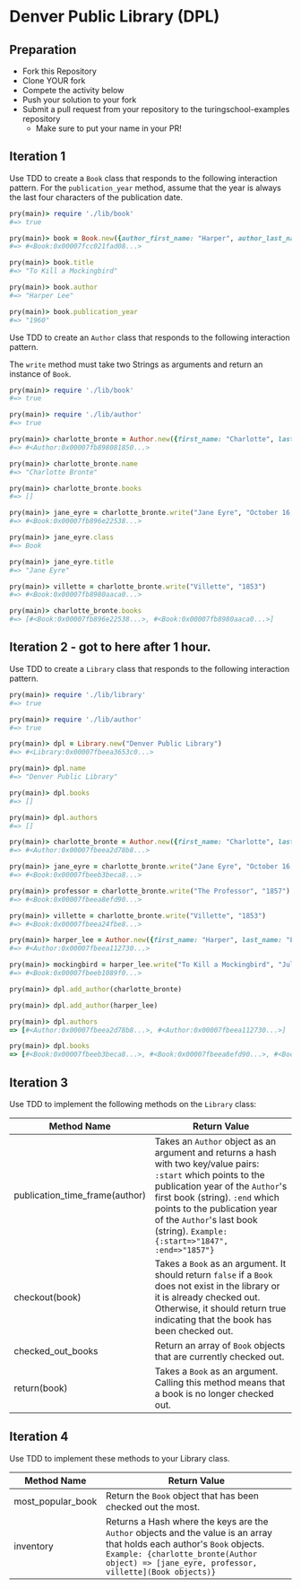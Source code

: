 # Denver Public Library (DPL)

## Preparation

* Fork this Repository
* Clone YOUR fork
* Compete the activity below
* Push your solution to your fork
* Submit a pull request from your repository to the turingschool-examples repository
  * Make sure to put your name in your PR!

## Iteration 1

Use TDD to create a `Book` class that responds to the following interaction pattern. For the `publication_year` method, assume that the year is always the last four characters of the publication date.

```ruby
pry(main)> require './lib/book'
#=> true

pry(main)> book = Book.new({author_first_name: "Harper", author_last_name: "Lee", title: "To Kill a Mockingbird", publication_date: "July 11, 1960"})
#=> #<Book:0x00007fcc021fad08...>

pry(main)> book.title
#=> "To Kill a Mockingbird"

pry(main)> book.author
#=> "Harper Lee"

pry(main)> book.publication_year
#=> "1960"
```


Use TDD to create an `Author` class that responds to the following interaction pattern.

The `write` method must take two Strings as arguments and return an instance of `Book`.

```ruby
pry(main)> require './lib/book'
#=> true

pry(main)> require './lib/author'
#=> true

pry(main)> charlotte_bronte = Author.new({first_name: "Charlotte", last_name: "Bronte"})
#=> #<Author:0x00007fb898081850...>

pry(main)> charlotte_bronte.name
#=> "Charlotte Bronte"

pry(main)> charlotte_bronte.books
#=> []

pry(main)> jane_eyre = charlotte_bronte.write("Jane Eyre", "October 16, 1847")
#=> #<Book:0x00007fb896e22538...>

pry(main)> jane_eyre.class
#=> Book

pry(main)> jane_eyre.title
#=> "Jane Eyre"

pry(main)> villette = charlotte_bronte.write("Villette", "1853")
#=> #<Book:0x00007fb8980aaca0...>

pry(main)> charlotte_bronte.books
#=> [#<Book:0x00007fb896e22538...>, #<Book:0x00007fb8980aaca0...>]
```

## Iteration 2 - got to here after 1 hour.

Use TDD to create a `Library` class that responds to the following interaction pattern.


```ruby
pry(main)> require './lib/library'
#=> true

pry(main)> require './lib/author'
#=> true

pry(main)> dpl = Library.new("Denver Public Library")
#=> #<Library:0x00007fbeea3653c0...>

pry(main)> dpl.name
#=> "Denver Public Library"

pry(main)> dpl.books
#=> []

pry(main)> dpl.authors
#=> []

pry(main)> charlotte_bronte = Author.new({first_name: "Charlotte", last_name: "Bronte"})
#=> #<Author:0x00007fbeea2d78b8...>

pry(main)> jane_eyre = charlotte_bronte.write("Jane Eyre", "October 16, 1847")    
#=> #<Book:0x00007fbeeb3beca8...>

pry(main)> professor = charlotte_bronte.write("The Professor", "1857")
#=> #<Book:0x00007fbeea8efd90...>

pry(main)> villette = charlotte_bronte.write("Villette", "1853")
#=> #<Book:0x00007fbeea24fbe8...>

pry(main)> harper_lee = Author.new({first_name: "Harper", last_name: "Lee"})
#=> #<Author:0x00007fbeea112730...>

pry(main)> mockingbird = harper_lee.write("To Kill a Mockingbird", "July 11, 1960")
#=> #<Book:0x00007fbeeb1089f0...>

pry(main)> dpl.add_author(charlotte_bronte)

pry(main)> dpl.add_author(harper_lee)

pry(main)> dpl.authors
=> [#<Author:0x00007fbeea2d78b8...>, #<Author:0x00007fbeea112730...>]

pry(main)> dpl.books
=> [#<Book:0x00007fbeeb3beca8...>, #<Book:0x00007fbeea8efd90...>, #<Book:0x00007fbeea24fbe8...>, #<Book:0x00007fbeeb1089f0...>]
```

## Iteration 3

Use TDD to implement the following methods on the `Library` class:

| Method Name              | Return Value        |
|--------------------      |-------------------- |
| publication_time_frame(author)   | Takes an `Author` object as an argument and returns a hash with two key/value pairs: `:start` which points to the publication year of the `Author`'s first book (string). `:end` which points to the publication year of the `Author`'s last book (string). `Example: {:start=>"1847", :end=>"1857"}` |
| checkout(book)           | Takes a `Book` as an argument. It should return `false` if a `Book` does not exist in the library or it is already checked out. Otherwise, it should return true indicating that the book has been checked out. |
| checked_out_books        | Return an array of `Book` objects that are currently checked out. |
| return(book)             | Takes a `Book` as an argument. Calling this method means that a book is no longer checked out. |


## Iteration 4

Use TDD to implement these methods to your Library class.

| Method Name              | Return Value        |
|--------------------      |-------------------- |
| most_popular_book        | Return the `Book` object that has been checked out the most. |
| inventory                | Returns a Hash where the keys are the `Author` objects and the value is an array that holds each author's `Book` objects. `Example: {charlotte_bronte(Author object) => [jane_eyre, professor, villette](Book objects)}` |



